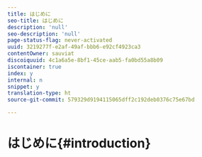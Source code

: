 ```yaml
---
title: はじめに
seo-title: はじめに
description: 'null'
seo-description: 'null'
page-status-flag: never-activated
uuid: 3219277f-e2af-49af-bbb6-e92cf4923ca3
contentOwner: sauviat
discoiquuid: 4c1a6a5e-8bf1-45ce-aab5-fa0bd55a8b09
iscontainer: true
index: y
internal: n
snippet: y
translation-type: ht
source-git-commit: 579329d9194115065dff2c192deb0376c75e67bd

---
```



# はじめに{#introduction}

